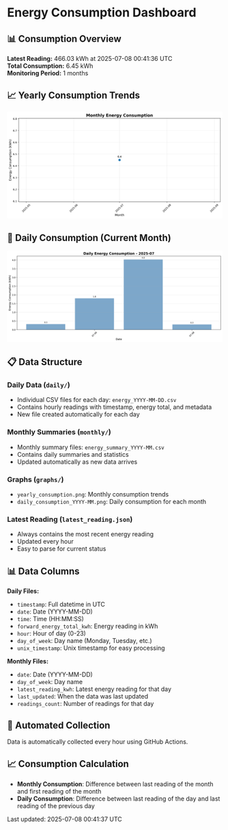 # Energy Consumption Dashboard

## 📊 Consumption Overview

**Latest Reading:** 466.03 kWh at 2025-07-08 00:41:36 UTC  
**Total Consumption:** 6.45 kWh  
**Monitoring Period:** 1 months  

## 📈 Yearly Consumption Trends

![Yearly Consumption](graphs/yearly_consumption.png)

## 📅 Daily Consumption (Current Month)

![Daily Consumption](graphs/daily_consumption_2025-07.png)

## 📋 Data Structure

### Daily Data (`daily/`)
- Individual CSV files for each day: `energy_YYYY-MM-DD.csv`
- Contains hourly readings with timestamp, energy total, and metadata
- New file created automatically for each day

### Monthly Summaries (`monthly/`)
- Monthly summary files: `energy_summary_YYYY-MM.csv`
- Contains daily summaries and statistics
- Updated automatically as new data arrives

### Graphs (`graphs/`)
- `yearly_consumption.png`: Monthly consumption trends
- `daily_consumption_YYYY-MM.png`: Daily consumption for each month

### Latest Reading (`latest_reading.json`)
- Always contains the most recent energy reading
- Updated every hour
- Easy to parse for current status

## 📊 Data Columns

**Daily Files:**
- `timestamp`: Full datetime in UTC
- `date`: Date (YYYY-MM-DD)
- `time`: Time (HH:MM:SS)
- `forward_energy_total_kwh`: Energy reading in kWh
- `hour`: Hour of day (0-23)
- `day_of_week`: Day name (Monday, Tuesday, etc.)
- `unix_timestamp`: Unix timestamp for easy processing

**Monthly Files:**
- `date`: Date (YYYY-MM-DD)
- `day_of_week`: Day name
- `latest_reading_kwh`: Latest energy reading for that day
- `last_updated`: When the data was last updated
- `readings_count`: Number of readings for that day

## 🔄 Automated Collection

Data is automatically collected every hour using GitHub Actions.

## 📈 Consumption Calculation

- **Monthly Consumption**: Difference between last reading of the month and first reading of the month
- **Daily Consumption**: Difference between last reading of the day and last reading of the previous day

Last updated: 2025-07-08 00:41:37 UTC
